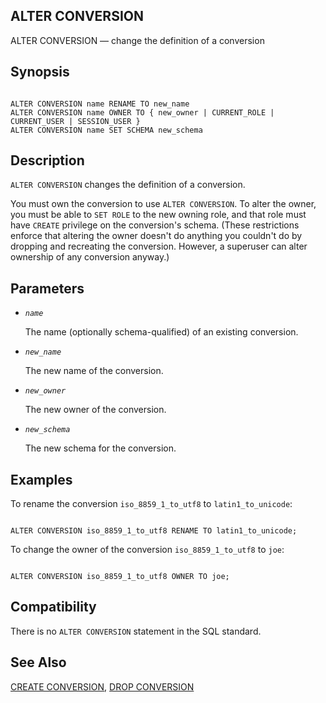 ## ALTER CONVERSION

ALTER CONVERSION — change the definition of a conversion

## Synopsis

```

ALTER CONVERSION name RENAME TO new_name
ALTER CONVERSION name OWNER TO { new_owner | CURRENT_ROLE | CURRENT_USER | SESSION_USER }
ALTER CONVERSION name SET SCHEMA new_schema
```

## Description

`ALTER CONVERSION` changes the definition of a conversion.

You must own the conversion to use `ALTER CONVERSION`. To alter the owner, you must be able to `SET ROLE` to the new owning role, and that role must have `CREATE` privilege on the conversion's schema. (These restrictions enforce that altering the owner doesn't do anything you couldn't do by dropping and recreating the conversion. However, a superuser can alter ownership of any conversion anyway.)

## Parameters

* *`name`*

    The name (optionally schema-qualified) of an existing conversion.

* *`new_name`*

    The new name of the conversion.

* *`new_owner`*

    The new owner of the conversion.

* *`new_schema`*

    The new schema for the conversion.

## Examples

To rename the conversion `iso_8859_1_to_utf8` to `latin1_to_unicode`:

```

ALTER CONVERSION iso_8859_1_to_utf8 RENAME TO latin1_to_unicode;
```

To change the owner of the conversion `iso_8859_1_to_utf8` to `joe`:

```

ALTER CONVERSION iso_8859_1_to_utf8 OWNER TO joe;
```

## Compatibility

There is no `ALTER CONVERSION` statement in the SQL standard.

## See Also

[CREATE CONVERSION](sql-createconversion.html "CREATE CONVERSION"), [DROP CONVERSION](sql-dropconversion.html "DROP CONVERSION")